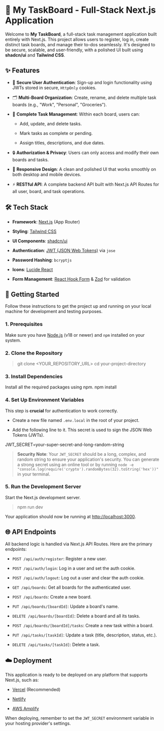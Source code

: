 # 🚀 My TaskBoard - Full-Stack Next.js Application

Welcome to **My TaskBoard**, a full-stack task management application built entirely with Next.js. This project allows users to register, log in, create distinct task boards, and manage their to-dos seamlessly. It's designed to be secure, scalable, and user-friendly, with a polished UI built using **shadcn/ui** and **Tailwind CSS**.

## ✨ Features

* 🔐 **Secure User Authentication**: Sign-up and login functionality using JWTs stored in secure, `HttpOnly` cookies.

* 🗂️ **Multi-Board Organization**: Create, rename, and delete multiple task boards (e.g., "Work", "Personal", "Groceries").

* 📝 **Complete Task Management**: Within each board, users can:

  * Add, update, and delete tasks.

  * Mark tasks as complete or pending.

  * Assign titles, descriptions, and due dates.

* 🔒 **Authorization & Privacy**: Users can only access and modify their own boards and tasks.

* 📱 **Responsive Design**: A clean and polished UI that works smoothly on both desktop and mobile devices.

* ⚡ **RESTful API**: A complete backend API built with Next.js API Routes for all user, board, and task operations.

## 🛠️ Tech Stack

* **Framework**: [Next.js](https://nextjs.org/) (App Router)

* **Styling**: [Tailwind CSS](https://tailwindcss.com/)

* **UI Components**: [shadcn/ui](https://ui.shadcn.com/)

* **Authentication**: [JWT (JSON Web Tokens)](https://jwt.io/) via `jose`

* **Password Hashing**: `bcryptjs`

* **Icons**: [Lucide React](https://lucide.dev/)

* **Form Management**: [React Hook Form](https://react-hook-form.com/) & [Zod](https://zod.dev/) for validation

## 🚀 Getting Started

Follow these instructions to get the project up and running on your local machine for development and testing purposes.

### 1. Prerequisites

Make sure you have [Node.js](https://nodejs.org/) (v18 or newer) and `npm` installed on your system.

### 2. Clone the Repository
>git clone <YOUR_REPOSITORY_URL>
>cd your-project-directory

### 3. Install Dependencies

Install all the required packages using npm.
npm install
### 4. Set Up Environment Variables

This step is **crucial** for authentication to work correctly.

* Create a new file named `.env.local` in the root of your project.

* Add the following line to it. This secret is used to sign the JSON Web Tokens (JWTs).

JWT_SECRET=your-super-secret-and-long-random-string

> **Security Note**: Your `JWT_SECRET` should be a long, complex, and random string to ensure your application's security. You can generate a strong secret using an online tool or by running `node -e "console.log(require('crypto').randomBytes(32).toString('hex'))"` in your terminal.

### 5. Run the Development Server

Start the Next.js development server.
>npm run dev

Your application should now be running at [http://localhost:3000](http://localhost:3000).

## 🌐 API Endpoints

All backend logic is handled via Next.js API Routes. Here are the primary endpoints:

* `POST /api/auth/register`: Register a new user.

* `POST /api/auth/login`: Log in a user and set the auth cookie.

* `POST /api/auth/logout`: Log out a user and clear the auth cookie.

* `GET /api/boards`: Get all boards for the authenticated user.

* `POST /api/boards`: Create a new board.

* `PUT /api/boards/[boardId]`: Update a board's name.

* `DELETE /api/boards/[boardId]`: Delete a board and all its tasks.

* `POST /api/boards/[boardId]/tasks`: Create a new task within a board.

* `PUT /api/tasks/[taskId]`: Update a task (title, description, status, etc.).

* `DELETE /api/tasks/[taskId]`: Delete a task.

## ☁️ Deployment

This application is ready to be deployed on any platform that supports Next.js, such as:

* [Vercel](https://vercel.com/) (Recommended)

* [Netlify](https://www.netlify.com/)

* [AWS Amplify](https://aws.amazon.com/amplify/)

When deploying, remember to set the `JWT_SECRET` environment variable in your hosting provider's settings.
